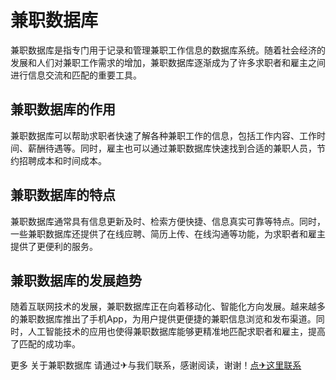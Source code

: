# 兼职数据库

兼职数据库是指专门用于记录和管理兼职工作信息的数据库系统。随着社会经济的发展和人们对兼职工作需求的增加，兼职数据库逐渐成为了许多求职者和雇主之间进行信息交流和匹配的重要工具。

## 兼职数据库的作用

兼职数据库可以帮助求职者快速了解各种兼职工作的信息，包括工作内容、工作时间、薪酬待遇等。同时，雇主也可以通过兼职数据库快速找到合适的兼职人员，节约招聘成本和时间成本。

## 兼职数据库的特点

兼职数据库通常具有信息更新及时、检索方便快捷、信息真实可靠等特点。同时，一些兼职数据库还提供了在线应聘、简历上传、在线沟通等功能，为求职者和雇主提供了更便利的服务。

## 兼职数据库的发展趋势

随着互联网技术的发展，兼职数据库正在向着移动化、智能化方向发展。越来越多的兼职数据库推出了手机App，为用户提供更便捷的兼职信息浏览和发布渠道。同时，人工智能技术的应用也使得兼职数据库能够更精准地匹配求职者和雇主，提高了匹配的成功率。

更多 关于兼职数据库 请通过✈与我们联系，感谢阅读，谢谢！[点✈这里联系](https://www.k02.cc)